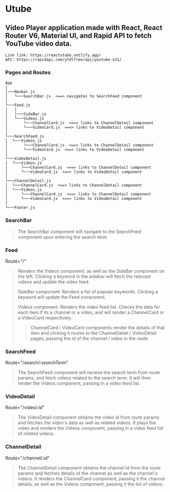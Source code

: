 # Utube

## Video Player application made with React, React Router V6, Material UI, and Rapid API to fetch YouTube video data.

`Live link: https://reactutube.netlify.app/`  
`API: https://rapidapi.com/ytdlfree/api/youtube-v31/`

### Pages and Routes

```
App
│
│───Navbar.js
│   └───SearchBar.js  <==> navigates to SearchFeed component
│
└───Feed.js
│   │
│   │───SideBar.js
│   └───Videos.js
│       └───ChannelCard.js  <==> links to ChannelDetail component
│       └───VideoCard.js  <==> links to VideoDetail component
│
└───SearchFeed.js
│  └───Videos.js
│       └───ChannelCard.js  <==> links to ChannelDetail component
│       └───VideoCard.js  <==> links to VideoDetail component
│
└───VideoDetail.js
│  └───Videos.js
│      └───ChannelCard.js  <==> links to ChannelDetail component
│      └───VideoCard.js  <==> links to VideoDetail component
│
└───ChannelDetail.js
│  └───ChannelCard.js  <==> links to ChannelDetail component
│  └───Videos.js
│      └───ChannelCard.js  <==> links to ChannelDetail component
│      └───VideoCard.js  <==> links to VideoDetail component
│
└───Footer.js
```

### SearchBar

> The SearchBar component will navigate to the SearchFeed component upon entering the search term.

### Feed

Route="/"

> Renders the Videos component, as well as the SideBar component on the left. Clicking a keyword in the sidebar will fetch the relevant videos and update the video feed.
>
> SideBar component: Renders a list of popular keywords. Clicking a keyword will update the Feed component.
>
> Videos component: Renders the video feed list. Checks the data for each item if its a channel or a video, and will render a ChannelCard or a VideoCard respectively.
>
> > ChannelCard / VideoCard components render the details of that item and clicking it routes to the ChannelDetail / VideoDetail pages, passing the id of the channel / video in the route.

### SearchFeed

Route="/search/:_searchTerm_"

> The SearchFeed component will recieve the search term from route params, and fetch videos related to the search term. It will then render the Videos component, passing in a video feed list.

### VideoDetail

Route="/video/:_id_"

> The VideoDetail component obtains the video id from route params and fetches the video's data as well as related videos. It plays the video and renders the Videos component, passing in a video feed list of related videos.

### ChannelDetail

Route="/channel/:_id_"

> The ChannelDetail component obtains the channel Id from the route params and fetches details of the channel as well as the channel's videos. It renders the ChannelCard component, passing it the channel details, as well as the Videos component, passing it the list of videos.
